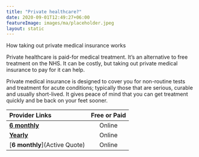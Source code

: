 ```yaml
---
title: "Private healthcare?"
date: 2020-09-01T12:49:27+06:00
featureImage: images/ma/placeholder.jpeg
layout: static
---
```


How taking out private medical insurance works

Private healthcare is paid-for medical treatment. It’s an alternative to free treatment on the NHS. It can be costly, but taking out private medical insurance to pay for it can help.

Private medical insurance is designed to cover you for non-routine tests and treatment for acute conditions; typically those that are serious, curable and usually short-lived. It gives peace of mind that you can get treatment quickly and be back on your feet sooner.

| Provider Links      | Free or Paid  |  
| :-----------          | :--------------:      |  
| [**6 monthly**](MoneySavingExpert.com) | Online | 
| [**Yearly**](Moneyhelper) | Online | 
| [**6 monthly**](Active Quote) | Online | 
  

<br/><br/>






